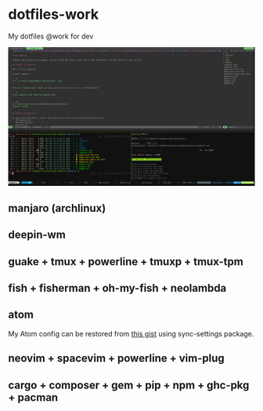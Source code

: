 # dotfiles-work

My dotfiles @work for dev

![screenshot](screenshot.png)

## manjaro (archlinux)

## deepin-wm

## guake + tmux + powerline + tmuxp + tmux-tpm

## fish + fisherman + oh-my-fish + neolambda

## atom

My Atom config can be restored from [this gist](https://gist.github.com/mamyn0va/f296ef0c90e040c988ce0e9d055919ec) using sync-settings package.

## neovim + spacevim + powerline + vim-plug

## cargo + composer + gem + pip + npm + ghc-pkg + pacman

